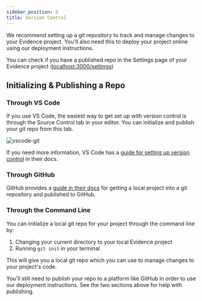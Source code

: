 ```yaml
---
sidebar_position: 3
title: Version Control
---
```


We recommend setting up a git repository to track and manage changes to your Evidence project. You'll also need this to deploy your project online using our deployment instructions.

You can check if you have a published repo in the Settings page of your Evidence project ([localhost:3000/settings](http://localhost:3000/settings))

## Initializing & Publishing a Repo

### Through VS Code

If you use VS Code, the easiest way to get set up with version control is through the Source Control tab in your editor. You can initialize and publish your git repo from this tab.

![vscode-git](/img/vscode-git.png)

If you need more information, VS Code has a [guide for setting up version control](https://code.visualstudio.com/docs/editor/versioncontrol#_initialize-a-repository) in their docs.

### Through GitHub

GitHub provides a [guide in their docs](https://docs.github.com/en/get-started/importing-your-projects-to-github/importing-source-code-to-github/adding-locally-hosted-code-to-github#adding-a-local-repository-to-github-using-git) for getting a local project into a git repository and published to GitHub.

### Through the Command Line

You can initialize a local git repo for your project through the command line by:

1. Changing your current directory to your local Evidence project
2. Running `git init` in your terminal

This will give you a local git repo which you can use to manage changes to your project's code. 

You'll still need to publish your repo to a platform like GitHub in order to use our deployment instructions. See the two sections above for help with publishing.




